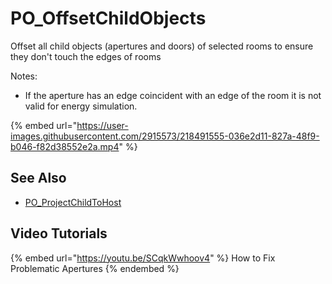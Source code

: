 # PO\_OffsetChildObjects

Offset all child objects (apertures and doors) of selected rooms to ensure they don't touch the edges of rooms

Notes:

* If the aperture has an edge coincident with an edge of the room it is not valid for energy simulation.

{% embed url="https://user-images.githubusercontent.com/2915573/218491555-036e2d11-827a-48f9-b046-f82d38552e2a.mp4" %}

## See Also

* [PO\_ProjectChildToHost](po\_projectchildtohost.md)

## Video Tutorials

{% embed url="https://youtu.be/SCqkWwhoov4" %}
How to Fix Problematic Apertures
{% endembed %}
